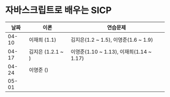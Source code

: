 # 자바스크립트로 배우는 SICP

| 날짜  | 이론              | 연습문제                                 |
| ----- | ----------------- | ---------------------------------------- |
| 04-10 | 이재희 (1.1)      | 김지은(1.2 ~ 1.5), 이영준(1.6 ~ 1.9)     |
| 04-17 | 김지은 (1.2.1 ~ ) | 이영준(1.10 ~ 1.13), 이재희(1.14 ~ 1.17) |
| 04-24 | 이영준 ()         |                                          |
| 05-01 |                   |                                          |
